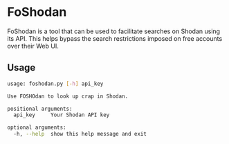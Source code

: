 # FoShodan

FoShodan is a tool that can be used to facilitate searches on Shodan using its API. This helps bypass the search restrictions imposed on free accounts over their Web UI.

## Usage

```bash
usage: foshodan.py [-h] api_key

Use FOSHOdan to look up crap in Shodan.

positional arguments:
  api_key     Your Shodan API key

optional arguments:
  -h, --help  show this help message and exit
```